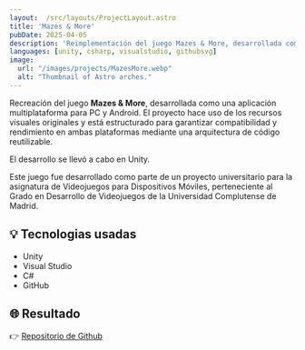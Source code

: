 ```yaml
---
layout:  /src/layouts/ProjectLayout.astro
title: 'Mazes & More'
pubDate: 2025-04-05
description: 'Reimplementación del juego Mazes & More, desarrollada como una aplicación multiplataforma para PC y Android.'
languages: [unity, csharp, visualstudio, githubsvg]
image:
  url: "/images/projects/MazesMore.webp"
  alt: "Thumbnail of Astro arches."
--- 
```


Recreación del juego **Mazes & More**, desarrollada como una aplicación multiplataforma para PC y Android. El proyecto hace uso de los recursos visuales originales y está estructurado para garantizar compatibilidad y rendimiento en ambas plataformas mediante una arquitectura de código reutilizable.

El desarrollo se llevó a cabo en Unity.

Este juego fue desarrollado como parte de un proyecto universitario para la asignatura de Videojuegos para Dispositivos Móviles, perteneciente al Grado en Desarrollo de Videojuegos de la Universidad Complutense de Madrid.

## 💡 Tecnologias usadas

- Unity
- Visual Studio
- C#
- GitHub


## 🌐 Resultado

👉 [Repositorio de Github](https://github.com/onaranjoUCM/VM/tree/main/Practica2)